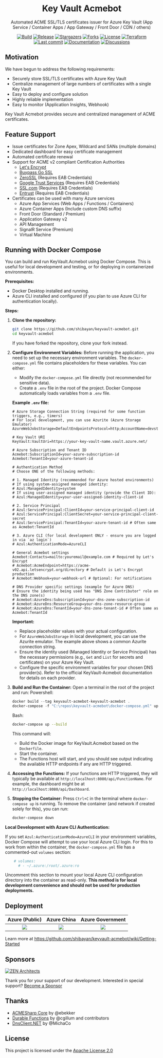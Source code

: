 <h1 align="center">
  Key Vault Acmebot
</h1>
<p align="center">
  Automated ACME SSL/TLS certificates issuer for Azure Key Vault (App Service / Container Apps / App Gateway / Front Door / CDN / others)
</p>
<p align="center">
  <a href="https://github.com/shibayan/keyvault-acmebot/actions/workflows/build.yml" rel="nofollow"><img src="https://github.com/shibayan/keyvault-acmebot/workflows/Build/badge.svg" alt="Build" style="max-width: 100%;"></a>
  <a href="https://github.com/shibayan/keyvault-acmebot/releases/latest" rel="nofollow"><img src="https://badgen.net/github/release/shibayan/keyvault-acmebot" alt="Release" style="max-width: 100%;"></a>
  <a href="https://github.com/shibayan/keyvault-acmebot/stargazers" rel="nofollow"><img src="https://badgen.net/github/stars/shibayan/keyvault-acmebot" alt="Stargazers" style="max-width: 100%;"></a>
  <a href="https://github.com/shibayan/keyvault-acmebot/network/members" rel="nofollow"><img src="https://badgen.net/github/forks/shibayan/keyvault-acmebot" alt="Forks" style="max-width: 100%;"></a>
  <a href="https://github.com/shibayan/keyvault-acmebot/blob/master/LICENSE"><img src="https://badgen.net/github/license/shibayan/keyvault-acmebot" alt="License" style="max-width: 100%;"></a>
  <a href="https://registry.terraform.io/modules/shibayan/keyvault-acmebot/azurerm/latest" rel="nofollow"><img src="https://badgen.net/badge/terraform/registry/5c4ee5" alt="Terraform" style="max-width: 100%;"></a>
  <br>
  <a href="https://github.com/shibayan/keyvault-acmebot/commits/master" rel="nofollow"><img src="https://badgen.net/github/last-commit/shibayan/keyvault-acmebot" alt="Last commit" style="max-width: 100%;"></a>
  <a href="https://github.com/shibayan/keyvault-acmebot/wiki" rel="nofollow"><img src="https://badgen.net/badge/documentation/available/ff7733" alt="Documentation" style="max-width: 100%;"></a>
  <a href="https://github.com/shibayan/keyvault-acmebot/discussions" rel="nofollow"><img src="https://badgen.net/badge/discussions/welcome/ff7733" alt="Discussions" style="max-width: 100%;"></a>
</p>

## Motivation

We have begun to address the following requirements:

- Securely store SSL/TLS certificates with Azure Key Vault
- Centralize management of large numbers of certificates with a single Key Vault
- Easy to deploy and configure solution
- Highly reliable implementation
- Easy to monitor (Application Insights, Webhook)

Key Vault Acmebot provides secure and centralized management of ACME certificates.

## Feature Support

- Issue certificates for Zone Apex, Wildcard and SANs (multiple domains)
- Dedicated dashboard for easy certificate management
- Automated certificate renewal
- Support for ACME v2 compliant Certification Authorities
  - [Let's Encrypt](https://letsencrypt.org/)
  - [Buypass Go SSL](https://www.buypass.com/ssl/resources/acme-free-ssl)
  - [ZeroSSL](https://zerossl.com/features/acme/) (Requires EAB Credentials)
  - [Google Trust Services](https://pki.goog/) (Requires EAB Credentials)
  - [SSL.com](https://www.ssl.com/how-to/order-free-90-day-ssl-tls-certificates-with-acme/) (Requires EAB Credentials)
  - [Entrust](https://www.entrust.com/) (Requires EAB Credentials)
- Certificates can be used with many Azure services
  - Azure App Services (Web Apps / Functions / Containers)
  - Azure Container Apps (Include custom DNS suffix)
  - Front Door (Standard / Premium)
  - Application Gateway v2
  - API Management
  - SignalR Service (Premium)
  - Virtual Machine

## Running with Docker Compose

You can build and run KeyVault.Acmebot using Docker Compose. This is useful for local development and testing, or for deploying in containerized environments.

**Prerequisites:**

*   Docker Desktop installed and running.
*   Azure CLI installed and configured (if you plan to use Azure CLI for authentication locally).

**Steps:**

1.  **Clone the repository:**
    ```bash
    git clone https://github.com/shibayan/keyvault-acmebot.git
    cd keyvault-acmebot
    ```
    If you have forked the repository, clone your fork instead.

2.  **Configure Environment Variables:**
    Before running the application, you need to set up the necessary environment variables. The `docker-compose.yml` file contains placeholders for these variables. You can either:
    *   Modify the `docker-compose.yml` file directly (not recommended for sensitive data).
    *   Create a `.env` file in the root of the project. Docker Compose automatically loads variables from a `.env` file.

    **Example `.env` file:**
    ```env
    # Azure Storage Connection String (required for some function triggers, e.g., timers)
    # For local development, you can use Azurite (Azure Storage Emulator)
    AzureWebJobsStorage=DefaultEndpointsProtocol=http;AccountName=devstoreaccount1;AccountKey=Eby8vdM02xNOcqFlqUwJPLlmEtlCDXJ1OUzFT50uSRZ6IFsuFq2UVErCz4I6tq/K1SZFPTOtr/KBHBeksoGMGw==;BlobEndpoint=http://127.0.0.1:10000/devstoreaccount1;QueueEndpoint=http://127.0.0.1:10001/devstoreaccount1;

    # Key Vault URI
    KeyVault:VaultUri=https://your-key-vault-name.vault.azure.net/

    # Azure Subscription and Tenant ID
    Acmebot:SubscriptionId=your-azure-subscription-id
    Acmebot:TenantId=your-azure-tenant-id

    # Authentication Method
    # Choose ONE of the following methods:

    # 1. Managed Identity (recommended for Azure hosted environments)
    # If using system-assigned managed identity:
    # Azul:ManagedIdentity=system
    # If using user-assigned managed identity (provide the Client ID):
    # Azul:ManagedIdentity=your-user-assigned-identity-client-id

    # 2. Service Principal
    # Azul:ServicePrincipal:ClientId=your-service-principal-client-id
    # Azul:ServicePrincipal:ClientSecret=your-service-principal-client-secret
    # Azul:ServicePrincipal:TenantId=your-azure-tenant-id # Often same as Acmebot:TenantId

    # 3. Azure CLI (for local development ONLY - ensure you are logged in via `az login`)
    # Azul:AuthenticationMode=AzureCLI

    # General Acmebot settings
    Acmebot:Contacts=mailto:youremail@example.com # Required by Let's Encrypt
    # Acmebot:AcmeEndpoint=https://acme-v02.api.letsencrypt.org/directory # Default is Let's Encrypt production
    # Acmebot:Webhook=your-webhook-url # Optional: For notifications

    # DNS Provider specific settings (example for Azure DNS)
    # Ensure the identity being used has "DNS Zone Contributor" role on the DNS zone(s)
    # Acmebot:AzureDns:SubscriptionId=your-dns-zone-subscription-id
    # Acmebot:AzureDns:ResourceGroup=your-dns-zone-resource-group
    # Acmebot:AzureDns:TenantId=your-dns-zone-tenant-id # Often same as Acmebot:TenantId
    ```
    **Important:**
    *   Replace placeholder values with your actual configuration.
    *   For `AzureWebJobsStorage` in local development, you can use the Azurite emulator. The example above shows a common Azurite connection string.
    *   Ensure the identity used (Managed Identity or Service Principal) has the necessary permissions (e.g., `Get` and `List` for secrets and certificates) on your Azure Key Vault.
    *   Configure the specific environment variables for your chosen DNS provider(s). Refer to the official KeyVault-Acmebot documentation for details on each provider.

3.  **Build and Run the Container:**
    Open a terminal in the root of the project and run:
    Powershell:
    ```powershell
    docker build --tag keyvault-acmebot-keyvault-acmebot .
    docker-compose -f "C:\repos\keyvault-acmebot\docker-compose.yml" up
    ```
    Bash:
    ```bash
    docker-compose up --build
    ```
    This command will:
    *   Build the Docker image for KeyVault.Acmebot based on the `Dockerfile`.
    *   Start the container.
    *   The Functions host will start, and you should see output indicating the available HTTP endpoints if any are HTTP triggered.

4.  **Accessing the Functions:**
    If your functions are HTTP triggered, they will typically be available at `http://localhost:8080/api/FunctionName`. For example, the dashboard might be at `http://localhost:8080/api/Dashboard`.

5.  **Stopping the Container:**
    Press `Ctrl+C` in the terminal where `docker-compose up` is running. To remove the container (and network if created solely for this), you can run:
    ```bash
    docker-compose down
    ```

**Local Development with Azure CLI Authentication:**

If you set `Azul:AuthenticationMode=AzureCLI` in your environment variables, Docker Compose will attempt to use your local Azure CLI login. For this to work from within the container, the `docker-compose.yml` file has a commented-out `volumes` section:
```yaml
    # volumes:
      # - ~/.azure:/root/.azure:ro
```
Uncomment this section to mount your local Azure CLI configuration directory into the container as read-only. **This method is for local development convenience and should not be used for production deployments.**

## Deployment

| Azure (Public) | Azure China | Azure Government |
| :---: | :---: | :---: |
| <a href="https://portal.azure.com/#create/Microsoft.Template/uri/https%3A%2F%2Fraw.githubusercontent.com%2Fshibayan%2Fkeyvault-acmebot%2Fmaster%2Fazuredeploy.json" target="_blank"><img src="https://aka.ms/deploytoazurebutton" /></a> | <a href="https://portal.azure.cn/#create/Microsoft.Template/uri/https%3A%2F%2Fraw.githubusercontent.com%2Fshibayan%2Fkeyvault-acmebot%2Fmaster%2Fazuredeploy.json" target="_blank"><img src="https://aka.ms/deploytoazurebutton" /></a> | <a href="https://portal.azure.us/#create/Microsoft.Template/uri/https%3A%2F%2Fraw.githubusercontent.com%2Fshibayan%2Fkeyvault-acmebot%2Fmaster%2Fazuredeploy.json" target="_blank"><img src="https://aka.ms/deploytoazurebutton" /></a> |

Learn more at https://github.com/shibayan/keyvault-acmebot/wiki/Getting-Started

## Sponsors

[![ZEN Architects](docs/images/zenarchitects.png)](https://zenarchitects.co.jp)

Thank you for your support of our development. Interested in special support? [Become a Sponsor](https://github.com/sponsors/shibayan)

## Thanks

- [ACMESharp Core](https://github.com/PKISharp/ACMESharpCore) by @ebekker
- [Durable Functions](https://github.com/Azure/azure-functions-durable-extension) by @cgillum and contributors
- [DnsClient.NET](https://github.com/MichaCo/DnsClient.NET) by @MichaCo

## License

This project is licensed under the [Apache License 2.0](https://github.com/shibayan/keyvault-acmebot/blob/master/LICENSE)
